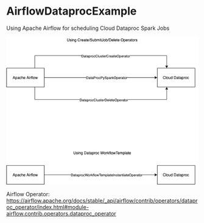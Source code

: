 # AirflowDataprocExample
Using Apache Airflow for scheduling Cloud Dataproc Spark Jobs


![design](images/design.png)


Airflow Operator:
https://airflow.apache.org/docs/stable/_api/airflow/contrib/operators/dataproc_operator/index.html#module-airflow.contrib.operators.dataproc_operator

